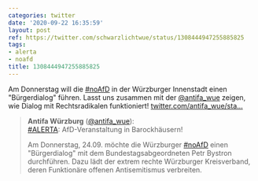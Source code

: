 ```yaml
---
categories: twitter
date: '2020-09-22 16:35:59'
layout: post
ref: https://twitter.com/schwarzlichtwue/status/1308444947255885825
tags:
- alerta
- noafd
title: 1308444947255885825
---
```

Am Donnerstag will die [#noAfD](/t/noafd) in der Würzburger Innenstadt einen "Bürgerdialog" führen. Lasst uns zusammen mit der [@antifa_wue](https://twitter.com/antifa_wue) zeigen, wie Dialog mit Rechtsradikalen funktioniert! [twitter.com/antifa_wue/sta…](https://twitter.com/antifa_wue/status/1308329190081671168)
> <b>Antifa Würzburg</b> ([@antifa_wue](https://twitter.com/antifa_wue)):  
>[#ALERTA](/t/alerta): AfD-Veranstaltung in Barockhäusern!  
>  
>  
>  
>Am Donnerstag, 24.09. möchte die Würzburger [#noAfD](/t/noafd) einen "Bürgerdialog" mit dem Bundestagsabgeordneten Petr Bystron durchführen. Dazu lädt der extrem rechte Würzburger Kreisverband, deren Funktionäre offenen Antisemitismus verbreiten.   

